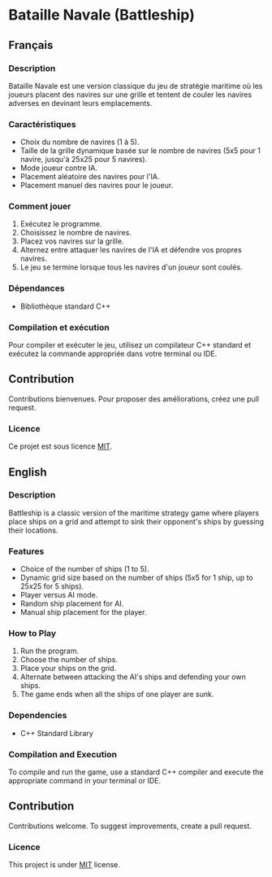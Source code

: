 # Bataille Navale (Battleship)

## Français

### Description

Bataille Navale est une version classique du jeu de stratégie maritime où les joueurs placent des navires sur une grille et tentent de couler les navires adverses en devinant leurs emplacements.

### Caractéristiques

- Choix du nombre de navires (1 à 5).
- Taille de la grille dynamique basée sur le nombre de navires (5x5 pour 1 navire, jusqu'à 25x25 pour 5 navires).
- Mode joueur contre IA.
- Placement aléatoire des navires pour l'IA.
- Placement manuel des navires pour le joueur.

### Comment jouer

1. Exécutez le programme.
2. Choisissez le nombre de navires.
3. Placez vos navires sur la grille.
4. Alternez entre attaquer les navires de l'IA et défendre vos propres navires.
5. Le jeu se termine lorsque tous les navires d'un joueur sont coulés.

### Dépendances

- Bibliothèque standard C++

### Compilation et exécution

Pour compiler et exécuter le jeu, utilisez un compilateur C++ standard et exécutez la commande appropriée dans votre terminal ou IDE.

## Contribution

Contributions bienvenues. Pour proposer des améliorations, créez une pull request.

### Licence

Ce projet est sous licence [MIT](https://choosealicense.com/licenses/mit/).

## English

### Description

Battleship is a classic version of the maritime strategy game where players place ships on a grid and attempt to sink their opponent's ships by guessing their locations.

### Features

- Choice of the number of ships (1 to 5).
- Dynamic grid size based on the number of ships (5x5 for 1 ship, up to 25x25 for 5 ships).
- Player versus AI mode.
- Random ship placement for AI.
- Manual ship placement for the player.

### How to Play

1. Run the program.
2. Choose the number of ships.
3. Place your ships on the grid.
4. Alternate between attacking the AI's ships and defending your own ships.
5. The game ends when all the ships of one player are sunk.

### Dependencies

- C++ Standard Library

### Compilation and Execution

To compile and run the game, use a standard C++ compiler and execute the appropriate command in your terminal or IDE.

## Contribution

Contributions welcome. To suggest improvements, create a pull request.

### Licence

This project is under [MIT](https://choosealicense.com/licenses/mit/) license.

